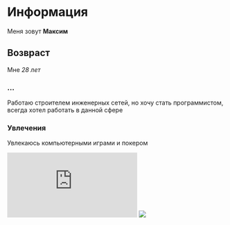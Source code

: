 # Информация

Меня зовут **Максим**

## Возвраст
Мне _28 лет_

### ...
Работаю строителем инженерных сетей, но хочу стать программистом, всегда хотел работать в данной сфере

### Увлечения

Увлекаюсь компьютерными играми и покером

![](https://ru.freepik.com/free-photo/cheerful-construction-worker-builder-posing-with-tools_1178756.htm)
![](76025201-jolly-builder.jpg)